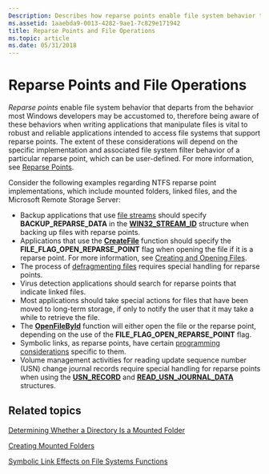 ```yaml
---
Description: Describes how reparse points enable file system behavior that departs from behavior most Windows developers expect.
ms.assetid: 1aaebda9-0013-4282-9ae1-7c829e171942
title: Reparse Points and File Operations
ms.topic: article
ms.date: 05/31/2018
---
```


# Reparse Points and File Operations

*Reparse points* enable file system behavior that departs from the behavior most Windows developers may be accustomed to, therefore being aware of these behaviors when writing applications that manipulate files is vital to robust and reliable applications intended to access file systems that support reparse points. The extent of these considerations will depend on the specific implementation and associated file system filter behavior of a particular reparse point, which can be user-defined. For more information, see [Reparse Points](reparse-points.md).

Consider the following examples regarding NTFS reparse point implementations, which include mounted folders, linked files, and the Microsoft Remote Storage Server:

-   Backup applications that use [file streams](file-streams.md) should specify **BACKUP\_REPARSE\_DATA** in the [**WIN32\_STREAM\_ID**](https://docs.microsoft.com/windows/desktop/api/winbase/ns-winbase-win32_stream_id) structure when backing up files with reparse points.
-   Applications that use the [**CreateFile**](/windows/desktop/api/FileAPI/nf-fileapi-createfilea) function should specify the **FILE\_FLAG\_OPEN\_REPARSE\_POINT** flag when opening the file if it is a reparse point. For more information, see [Creating and Opening Files](creating-and-opening-files.md).
-   The process of [defragmenting files](defragmenting-files.md) requires special handling for reparse points.
-   Virus detection applications should search for reparse points that indicate linked files.
-   Most applications should take special actions for files that have been moved to long-term storage, if only to notify the user that it may take a while to retrieve the file.
-   The [**OpenFileById**](/windows/desktop/api/WinBase/nf-winbase-openfilebyid) function will either open the file or the reparse point, depending on the use of the **FILE\_FLAG\_OPEN\_REPARSE\_POINT** flag.
-   Symbolic links, as reparse points, have certain [programming considerations](symbolic-link-programming-considerations.md) specific to them.
-   Volume management activities for reading update sequence number (USN) change journal records require special handling for reparse points when using the [**USN\_RECORD**](/windows/desktop/api/WinIoCtl/ns-winioctl-usn_record_v2) and [**READ\_USN\_JOURNAL\_DATA**](/windows/desktop/api/WinIoCtl/ns-winioctl-read_usn_journal_data_v0) structures.

## Related topics

<dl> <dt>

[Determining Whether a Directory Is a Mounted Folder](determining-whether-a-directory-is-a-volume-mount-point.md)
</dt> <dt>

[Creating Mounted Folders](mounting-and-dismounting-a-volume.md)
</dt> <dt>

[Symbolic Link Effects on File Systems Functions](symbolic-link-effects-on-file-systems-functions.md)
</dt> </dl>

 

 



